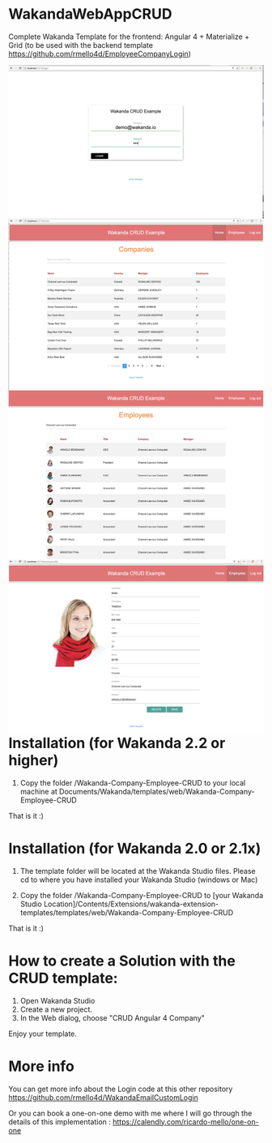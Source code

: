 # WakandaWebAppCRUD
Complete Wakanda Template for the frontend: Angular 4 + Materialize + Grid (to be used with the backend template https://github.com/rmello4d/EmployeeCompanyLogin)

<a href="url"><img src="https://github.com/rmello4d/WakandaWebAppCRUD/blob/master/login.png" align="left"></a>
<a href="url"><img src="https://github.com/rmello4d/WakandaWebAppCRUD/blob/master/companies.png" align="left"></a>
<a href="url"><img src="https://github.com/rmello4d/WakandaWebAppCRUD/blob/master/employees.png" align="left"></a>
<a href="url"><img src="https://github.com/rmello4d/WakandaWebAppCRUD/blob/master/detail.png" align="left"></a>



# Installation (for Wakanda 2.2 or higher)

1. Copy the folder /Wakanda-Company-Employee-CRUD to your local machine at Documents/Wakanda/templates/web/Wakanda-Company-Employee-CRUD

That is it :) 



# Installation (for Wakanda 2.0 or 2.1x)

1. The template folder will be located at the Wakanda Studio files. Please cd to where you have installed your Wakanda Studio (windows or Mac)

2. Copy the folder /Wakanda-Company-Employee-CRUD to 
[your Wakanda Studio Location]/Contents/Extensions/wakanda-extension-templates/templates/web/Wakanda-Company-Employee-CRUD

That is it :) 



# How to create a Solution with the CRUD template:

1. Open Wakanda Studio
2. Create a new project. 
3. In the Web dialog, choose "CRUD Angular 4 Company" 
 
Enjoy your template. 


# More info
You can get more info about the Login code at this other repository https://github.com/rmello4d/WakandaEmailCustomLogin

Or you can book a one-on-one demo with me where I will go through the details of this implementation : https://calendly.com/ricardo-mello/one-on-one

